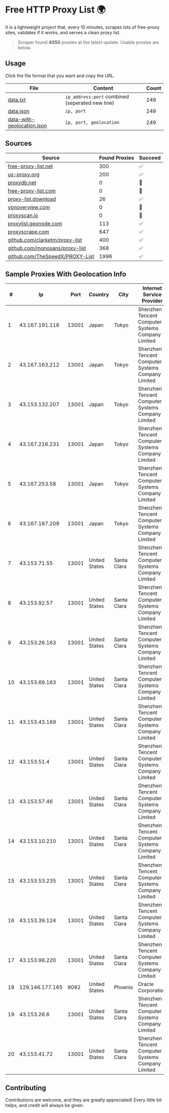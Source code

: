 
# Free HTTP Proxy List 🌍

It is a lightweight project that, every 10 minutes, scrapes lots of free-proxy sites, validates if it works, and serves a clean proxy list.


> Scraper found **4050** proxies at the latest update. Usable proxies are below.

## Usage

Click the file format that you want and copy the URL.


|File|Content|Count|
|----|-------|-----|
|[data.txt](https://raw.githubusercontent.com/themiralay/Proxy-List-World/master/data.txt)|`ip_address:port` combined (seperated new line)|249|
|[data.json](https://raw.githubusercontent.com/themiralay/Proxy-List-World/master/data.json)|`ip, port`|249|
|[data-with-geolocation.json](https://raw.githubusercontent.com/themiralay/Proxy-List-World/master/data-with-geolocation.json)|`ip, port, geolocation`|249|

## Sources

|Source|Found Proxies|Succeed|
|------|-------------|-------|
|[free-proxy-list.net](https://free-proxy-list.net)|300|✅|
|[us-proxy.org](https://www.us-proxy.org)|200|✅|
|[proxydb.net](http://proxydb.net)|0|🚫|
|[free-proxy-list.com](https://free-proxy-list.com/?page=&port=&type%5B%5D=http&type%5B%5D=https&up_time=0&search=Search)|0|🚫|
|[proxy-list.download](https://www.proxy-list.download/HTTP)|26|✅|
|[vpnoverview.com](https://vpnoverview.com/privacy/anonymous-browsing/free-proxy-servers)|0|🚫|
|[proxyscan.io](https://www.proxyscan.io)|0|🚫|
|[proxylist.geonode.com](https://proxylist.geonode.com/api/proxy-list?limit=300&page=1&sort_by=lastChecked&sort_type=desc&protocols=http,https)|113|✅|
|[proxyscrape.com](https://api.proxyscrape.com/v2/?request=displayproxies&protocol=http&timeout=10000&country=all&ssl=all&anonymity=all)|647|✅|
|[github.com/clarketm/proxy-list](https://raw.githubusercontent.com/clarketm/proxy-list/master/proxy-list-raw.txt)|400|✅|
|[github.com/monosans/proxy-list](https://raw.githubusercontent.com/monosans/proxy-list/main/proxies/http.txt)|368|✅|
|[github.com/TheSpeedX/PROXY-List](https://raw.githubusercontent.com/TheSpeedX/PROXY-List/master/http.txt)|1996|✅|


## Sample Proxies With Geolocation Info

|#|Ip|Port|Country|City|Internet Service Provider|
|-|--|----|-------|----|-------------------------|
|1|43.167.191.116|13001|Japan|Tokyo|Shenzhen Tencent Computer Systems Company Limited|
|2|43.167.163.212|13001|Japan|Tokyo|Shenzhen Tencent Computer Systems Company Limited|
|3|43.153.132.207|13001|Japan|Tokyo|Shenzhen Tencent Computer Systems Company Limited|
|4|43.167.216.231|13001|Japan|Tokyo|Shenzhen Tencent Computer Systems Company Limited|
|5|43.167.253.58|13001|Japan|Tokyo|Shenzhen Tencent Computer Systems Company Limited|
|6|43.167.187.209|13001|Japan|Tokyo|Shenzhen Tencent Computer Systems Company Limited|
|7|43.153.71.55|13001|United States|Santa Clara|Shenzhen Tencent Computer Systems Company Limited|
|8|43.153.92.57|13001|United States|Santa Clara|Shenzhen Tencent Computer Systems Company Limited|
|9|43.153.26.163|13001|United States|Santa Clara|Shenzhen Tencent Computer Systems Company Limited|
|10|43.153.69.163|13001|United States|Santa Clara|Shenzhen Tencent Computer Systems Company Limited|
|11|43.153.43.169|13001|United States|Santa Clara|Shenzhen Tencent Computer Systems Company Limited|
|12|43.153.51.4|13001|United States|Santa Clara|Shenzhen Tencent Computer Systems Company Limited|
|13|43.153.57.46|13001|United States|Santa Clara|Shenzhen Tencent Computer Systems Company Limited|
|14|43.153.10.210|13001|United States|Santa Clara|Shenzhen Tencent Computer Systems Company Limited|
|15|43.153.53.235|13001|United States|Santa Clara|Shenzhen Tencent Computer Systems Company Limited|
|16|43.153.39.124|13001|United States|Santa Clara|Shenzhen Tencent Computer Systems Company Limited|
|17|43.153.98.220|13001|United States|Santa Clara|Shenzhen Tencent Computer Systems Company Limited|
|18|129.146.177.165|8082|United States|Phoenix|Oracle Corporation|
|19|43.153.26.6|13001|United States|Santa Clara|Shenzhen Tencent Computer Systems Company Limited|
|20|43.153.41.72|13001|United States|Santa Clara|Shenzhen Tencent Computer Systems Company Limited|



## Contributing

Contributions are welcome, and they are greatly appreciated! Every
little bit helps, and credit will always be given.


